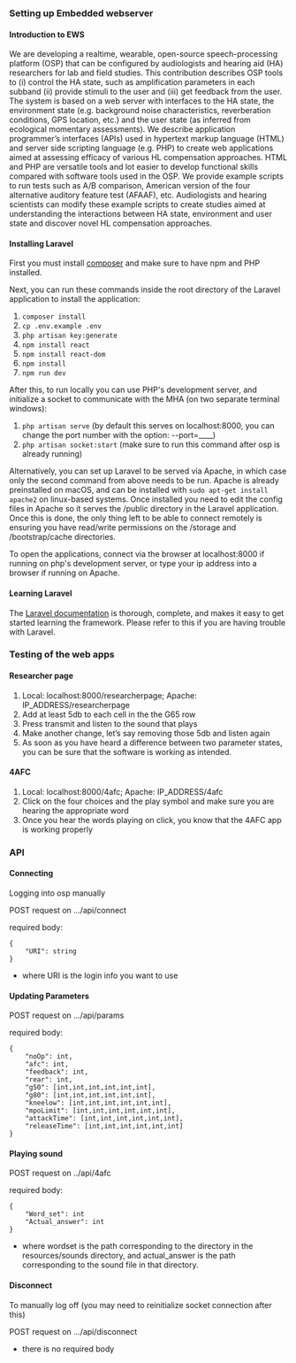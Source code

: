 
### Setting up Embedded webserver

#### Introduction to EWS

We are developing a realtime, wearable, open-source speech-processing platform (OSP) that can be configured by audiologists and hearing aid (HA) researchers for lab and field studies. This contribution describes OSP tools to (i) control the HA state, such as amplification parameters in each subband (ii) provide stimuli to the user and (iii) get feedback from the user.  The system is based on a web server with interfaces to the HA state, the environment state (e.g. background noise characteristics, reverberation conditions, GPS location, etc.) and the user state (as inferred from ecological momentary assessments). We describe application programmer’s interfaces (APIs) used in hypertext markup language (HTML) and server side scripting language (e.g. PHP) to create web applications aimed at assessing efficacy of various HL compensation approaches. HTML and PHP are versatile tools and lot easier to develop functional skills compared with software tools used in the OSP. We provide example scripts to run tests such as A/B comparison, American version of the four alternative auditory feature test (AFAAF), etc. Audiologists and hearing scientists can modify these example scripts to create studies aimed at understanding the interactions between HA state, environment and user state and discover novel HL compensation approaches. 


#### Installing Laravel
First you must install [composer](https://getcomposer.org/download/) and make sure to have npm and PHP installed.

Next, you can run these commands inside the root directory of the Laravel application to install the application:

1. `composer install`
2. `cp .env.example .env` 
3. `php artisan key:generate`
4. `npm install react`
5. `npm install react-dom`
6. `npm install`
7. `npm run dev`

After this, to run locally you can use PHP's development server, and initialize a socket to communicate with the MHA (on two separate terminal windows):

1. `php artisan serve` (by default this serves on localhost:8000, you can change the port number with the option: --port=____) 
2. `php artisan socket:start` (make sure to run this command after osp is already running)

Alternatively, you can set up Laravel to be served via Apache, in which case only the second command from above needs to be run. Apache is already preinstalled on macOS, and can be installed with `sudo apt-get install apache2` on linux-based systems. Once installed you need to edit the config files in Apache so it serves the /public directory in the Laravel application. Once this is done, the only thing left to be able to connect remotely is ensuring you have read/write permissions on the /storage and /bootstrap/cache directories. 

To open the applications, connect via the browser at localhost:8000 if running on php's development server, or type your ip address into a browser if running on Apache.

#### Learning Laravel
The [Laravel documentation](https://laravel.com/docs) is thorough, complete, and makes it easy to get started learning the framework. Please refer to this if you are having trouble with Laravel.


### Testing of the web apps

#### Researcher page

1.  Local:  localhost:8000/researcherpage; Apache: IP_ADDRESS/researcherpage
2.  Add at least 5db to each cell in the the G65 row
3.  Press transmit and listen to the sound that plays
4.  Make another change, let’s say removing those 5db and listen again
5.  As soon as you have heard a difference between two parameter states, you can be sure that the software is working as intended.
  

#### 4AFC

 
1.  Local:  localhost:8000/4afc; Apache: IP_ADDRESS/4afc
2.  Click on the four choices and the play symbol and make sure you are hearing the appropriate word
3.  Once you hear the words playing on click, you know that the 4AFC app is working properly 



### API

#### Connecting
Logging into osp manually

POST request on .../api/connect

required body:

```
{
	"URI": string
}
```

* where URI is the login info you want to use


#### Updating Parameters
POST request on .../api/params

required body:

```
{
	"noOp": int,
	"afc": int,
	"feedback": int,
	"rear": int,
	"g50": [int,int,int,int,int,int],
	"g80": [int,int,int,int,int,int],
	"kneelow": [int,int,int,int,int,int],
	"mpoLimit": [int,int,int,int,int,int],
	"attackTime": [int,int,int,int,int,int],
	"releaseTime": [int,int,int,int,int,int]
}
```


#### Playing sound
POST request on ../api/4afc

required body:

```
{
	"Word_set": int
	"Actual_answer": int
}
```

* where wordset is the path corresponding to the directory in the resources/sounds directory, and actual_answer is the path corresponding to the sound file in that directory. 

#### Disconnect

To manually log off (you may need to reinitialize socket connection after this)

POST request on .../api/disconnect

* there is no required body
